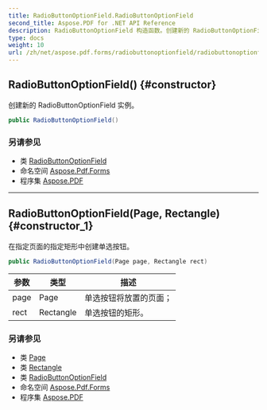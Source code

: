```yaml
---
title: RadioButtonOptionField.RadioButtonOptionField
second_title: Aspose.PDF for .NET API Reference
description: RadioButtonOptionField 构造函数。创建新的 RadioButtonOptionField 实例
type: docs
weight: 10
url: /zh/net/aspose.pdf.forms/radiobuttonoptionfield/radiobuttonoptionfield/
---
```

## RadioButtonOptionField() {#constructor}

创建新的 RadioButtonOptionField 实例。

```csharp
public RadioButtonOptionField()
```

### 另请参见

* 类 [RadioButtonOptionField](../)
* 命名空间 [Aspose.Pdf.Forms](../../../aspose.pdf.forms/)
* 程序集 [Aspose.PDF](../../../)

---

## RadioButtonOptionField(Page, Rectangle) {#constructor_1}

在指定页面的指定矩形中创建单选按钮。

```csharp
public RadioButtonOptionField(Page page, Rectangle rect)
```

| 参数 | 类型 | 描述 |
| --- | --- | --- |
| page | Page | 单选按钮将放置的页面； |
| rect | Rectangle | 单选按钮的矩形。 |

### 另请参见

* 类 [Page](../../../aspose.pdf/page/)
* 类 [Rectangle](../../../aspose.pdf/rectangle/)
* 类 [RadioButtonOptionField](../)
* 命名空间 [Aspose.Pdf.Forms](../../../aspose.pdf.forms/)
* 程序集 [Aspose.PDF](../../../)